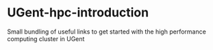 # UGent-hpc-introduction
Small bundling of useful links to get started with the high performance computing cluster in UGent
